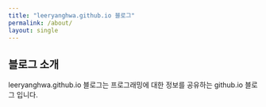 ```yaml
---
title: "leeryanghwa.github.io 블로그"
permalink: /about/
layout: single
---
```


## 블로그 소개

leeryanghwa.github.io 블로그는 프로그래밍에 대한 정보를 공유하는 github.io 블로그 입니다.
